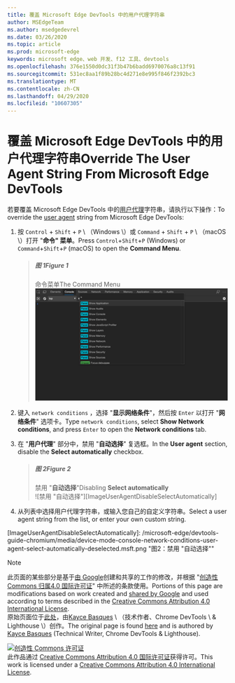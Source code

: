 ```yaml
---
title: 覆盖 Microsoft Edge DevTools 中的用户代理字符串
author: MSEdgeTeam
ms.author: msedgedevrel
ms.date: 03/26/2020
ms.topic: article
ms.prod: microsoft-edge
keywords: microsoft edge、web 开发、f12 工具、devtools
ms.openlocfilehash: 376e1550d0dc31f3b47b6badd6970076a8c13f91
ms.sourcegitcommit: 531ec8aa1f89b28bc4d271e8e995f846f2392bc3
ms.translationtype: MT
ms.contentlocale: zh-CN
ms.lasthandoff: 04/29/2020
ms.locfileid: "10607305"
---
```

<!-- Copyright Kayce Basques 

   Licensed under the Apache License, Version 2.0 (the "License");
   you may not use this file except in compliance with the License.
   You may obtain a copy of the License at

       https://www.apache.org/licenses/LICENSE-2.0

   Unless required by applicable law or agreed to in writing, software
   distributed under the License is distributed on an "AS IS" BASIS,
   WITHOUT WARRANTIES OR CONDITIONS OF ANY KIND, either express or implied.
   See the License for the specific language governing permissions and
   limitations under the License.  -->





# <span data-ttu-id="76d0d-103">覆盖 Microsoft Edge DevTools 中的用户代理字符串</span><span class="sxs-lookup"><span data-stu-id="76d0d-103">Override The User Agent String From Microsoft Edge DevTools</span></span>   



<span data-ttu-id="76d0d-104">若要覆盖 Microsoft Edge DevTools 中的[用户代理][MDNUserAgent]字符串，请执行以下操作：</span><span class="sxs-lookup"><span data-stu-id="76d0d-104">To override the [user agent][MDNUserAgent] string from Microsoft Edge DevTools:</span></span>  

1.  <span data-ttu-id="76d0d-105">按 `Control` + `Shift` + `P` \ （Windows \）或 `Command` + `Shift` + `P` \ （macOS \）打开 "**命令" 菜单**。</span><span class="sxs-lookup"><span data-stu-id="76d0d-105">Press `Control`+`Shift`+`P` \(Windows\) or `Command`+`Shift`+`P` \(macOS\) to open the **Command Menu**.</span></span>  
    
    > ##### <span data-ttu-id="76d0d-106">图 1</span><span class="sxs-lookup"><span data-stu-id="76d0d-106">Figure 1</span></span>  
    > <span data-ttu-id="76d0d-107">命令菜单</span><span class="sxs-lookup"><span data-stu-id="76d0d-107">The Command Menu</span></span>  
    > ![命令菜单][ImageCommandMenu]  
    
1.  <span data-ttu-id="76d0d-109">键入 `network conditions` ，选择 "**显示网络条件**"，然后按 `Enter` 以打开 "**网络条件**" 选项卡。</span><span class="sxs-lookup"><span data-stu-id="76d0d-109">Type `network conditions`, select **Show Network conditions**, and press `Enter` to open the **Network conditions** tab.</span></span>  
1.  <span data-ttu-id="76d0d-110">在 "**用户代理**" 部分中，禁用 "**自动选择**" 复选框。</span><span class="sxs-lookup"><span data-stu-id="76d0d-110">In the **User agent** section, disable the **Select automatically** checkbox.</span></span>  
    
    > ##### <span data-ttu-id="76d0d-111">图 2</span><span class="sxs-lookup"><span data-stu-id="76d0d-111">Figure 2</span></span>  
    > <span data-ttu-id="76d0d-112">禁用 "**自动选择**"</span><span class="sxs-lookup"><span data-stu-id="76d0d-112">Disabling **Select automatically**</span></span>  
    > ![禁用 "自动选择"][ImageUserAgentDisableSelectAutomatically]  
    
1.  <span data-ttu-id="76d0d-114">从列表中选择用户代理字符串，或输入您自己的自定义字符串。</span><span class="sxs-lookup"><span data-stu-id="76d0d-114">Select a user agent string from the list, or enter your own custom string.</span></span>  

<!--## Feedback   -->  



<!-- image links -->  

[ImageCommandMenu]: /microsoft-edge/devtools-guide-chromium/media/device-mode-console-command-menu.msft.png "图1：命令菜单"  
[ImageUserAgentDisableSelectAutomatically]: /microsoft-edge/devtools-guide-chromium/media/device-mode-console-network-conditions-user-agent-select-automatically-deselected.msft.png "图2：禁用 "自动选择""  

<!-- links -->  

[MDNUserAgent]: https://developer.mozilla.org/docs/Glossary/User_agent "用户代理 |MDN"  

> [!NOTE]
> <span data-ttu-id="76d0d-118">此页面的某些部分是基于[由 Google][GoogleSitePolicies]创建和共享的工作的修改，并根据 "[创造性 Commons 归属4.0 国际许可证][CCA4IL]" 中所述的条款使用。</span><span class="sxs-lookup"><span data-stu-id="76d0d-118">Portions of this page are modifications based on work created and [shared by Google][GoogleSitePolicies] and used according to terms described in the [Creative Commons Attribution 4.0 International License][CCA4IL].</span></span>  
> <span data-ttu-id="76d0d-119">原始页面位于[此处](https://developers.google.com/web/tools/chrome-devtools/device-mode/override-user-agent)，由[Kayce Basques][KayceBasques] \ （技术作者、Chrome DevTools \ & Lighthouse \）创作。</span><span class="sxs-lookup"><span data-stu-id="76d0d-119">The original page is found [here](https://developers.google.com/web/tools/chrome-devtools/device-mode/override-user-agent) and is authored by [Kayce Basques][KayceBasques] \(Technical Writer, Chrome DevTools \& Lighthouse\).</span></span>  

[![创造性 Commons 许可证][CCby4Image]][CCA4IL]  
<span data-ttu-id="76d0d-121">此作品通过 [Creative Commons Attribution 4.0 国际许可证][CCA4IL]获得许可。</span><span class="sxs-lookup"><span data-stu-id="76d0d-121">This work is licensed under a [Creative Commons Attribution 4.0 International License][CCA4IL].</span></span>  

[CCA4IL]: https://creativecommons.org/licenses/by/4.0  
[CCby4Image]: https://i.creativecommons.org/l/by/4.0/88x31.png  
[GoogleSitePolicies]: https://developers.google.com/terms/site-policies  
[KayceBasques]: https://developers.google.com/web/resources/contributors/kaycebasques  
